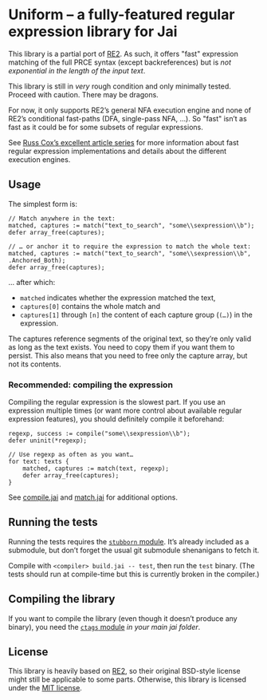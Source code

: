 # Uniform – a fully-featured regular expression library for Jai

This library is a partial port of [RE2](https://github.com/google/re2).
As such, it offers "fast" expression matching of the full PRCE syntax (except backreferences)
but is _not exponential in the length of the input text_.

This library is still in _very_ rough condition and only minimally tested.
Proceed with caution. There may be dragons.

For now, it only supports RE2’s general NFA execution engine and
none of RE2’s conditional fast-paths (DFA, single-pass NFA, …).
So "fast" isn’t as fast as it could be for some subsets of regular expressions.

See [Russ Cox’s excellent article series](https://swtch.com/~rsc/regexp/) for more information about fast regular expression implementations and details about the different execution engines.

## Usage 

The simplest form is:

```Jai
// Match anywhere in the text:
matched, captures := match("text_to_search", "some\\sexpression\\b");
defer array_free(captures);

// … or anchor it to require the expression to match the whole text:
matched, captures := match("text_to_search", "some\\sexpression\\b", .Anchored_Both);
defer array_free(captures);
```

… after which:

* `matched` indicates whether the expression matched the text,
* `captures[0]` contains the whole match and
* `captures[1]` through `[n]` the content of each capture group (`(…)`) in the expression.

The captures reference segments of the original text, so they’re only valid as long as
the text exists. You need to copy them if you want them to persist.
This also means that you need to free only the capture array, but not its contents.

### Recommended: compiling the expression
Compiling the regular expression is the slowest part.
If you use an expression multiple times (or want more control about available regular expression features),
you should definitely compile it beforehand:

```Jai
regexp, success := compile("some\\sexpression\\b");
defer uninit(*regexp);

// Use regexp as often as you want…
for text: texts {
	matched, captures := match(text, regexp);
	defer array_free(captures);
}
```

See [compile.jai](./compile.jai) and [match.jai](./match.jai) for additional options.

## Running the tests

Running the tests requires the [`stubborn` module](https://github.com/rluba/stubborn).
It’s already included as a submodule, but don’t forget the usual git submodule shenanigans to fetch it.

Compile with `<compiler> build.jai -- test`, then run the `test` binary.
(The tests should run at compile-time but this is currently broken in the compiler.)

## Compiling the library

If you want to compile the library (even though it doesn’t produce any binary),
you need the [`ctags` module](https://github.com/rluba/jai-ctags) _in your main jai folder_.

## License

This library is heavily based on [RE2](https://github.com/google/re2), so their original BSD-style license might still be applicable to some parts.
Otherwise, this library is licensed under the [MIT license](./LICENSE).
